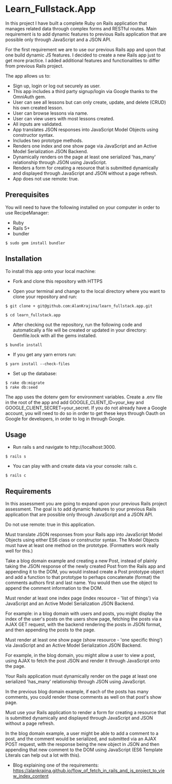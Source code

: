 # Learn_Fullstack.App

In this project I have built a complete Ruby on Rails application that manages related data through complex forms and RESTful routes. 
Main requirement is to add dynamic features to previous Rails application that are possible only through JavaScript and a JSON API.

For the first requirement we are to use our previous Rails app and upon that one build dynamic JS features. I decided to create a new Rails app just to get more practice. I added additional features and functionalities to differ from previous Rails project.

The app allows us to:

- Sign up, login or log out securely as user.
- This app includes a third party signup/login via Google thanks to the OmniAuth gem.
- User can see all lessons but can only create, update, and delete (CRUD) his own created lesson. 
- User can browse lessons via name.
- User can view users with most lessons created.
- All inputs are validated.
- App translates JSON responses into JavaScript Model Objects using constructor syntax. 
- Includes two prototype methods.
- Renders one index and one show page via JavaScript and an Active Model Serialization JSON Backend.
- Dynamically renders on the page at least one serialized 'has_many' relationship through JSON using JavaScript.
- Renders a form for creating a resource that is submitted dynamically and displayed through JavaScript and JSON without a page refresh.
- App does not use remote: true.

## Prerequisites

You will need to have the following installed on your computer in order to use RecipeManager:

- Ruby
- Rails 5+
- bundler

```
$ sudo gem install bundler
```
## Installation

To install this app onto your local machine:

- Fork and clone this repository with HTTPS

- Open your terminal and change to the local directory where you want to clone your repository and run:
```
$ git clone + git@github.com:AlanKrajina/learn_fullstack.app.git
```
```
$ cd learn_fullstack.app
```

- After checking out the repository, run the following code and automatically a file will be created or updated in your directory: Gemfile.lock with all the gems installed.
```
$ bundle install
```
- If you get any yarn errors run:
```
$ yarn install --check-files
```
- Set up the database:
```
$ rake db:migrate
$ rake db:seed

```
The app uses the dotenv gem for environment variables. Create a .env file in the root of the app and add GOOGLE_CLIENT_ID=your_key and GOOGLE_CLIENT_SECRET=your_secret. If you do not already have a Google account, you will need to do so in order to get these keys through Oauth on Google for developers, in order to log in through Google.

## Usage

- Run rails s and navigate to http://localhost:3000.
```
$ rails s
```
- You can play with and create data via your console: rails c.
```
$ rails c
```
## Requirements

In this assessment you are going to expand upon your previous Rails project assessment. The goal is to add dynamic features to your previous Rails application that are possible only through JavaScript and a JSON API.

Do not use remote: true in this application.

Must translate JSON responses from your Rails app into JavaScript Model Objects using either ES6 class or constructor syntax. The Model Objects must have at least one method on the prototype. (Formatters work really well for this.)

Take a blog domain example and creating a new Post, instead of plainly taking the JSON response of the newly created Post from the Rails app and appending it to the DOM, you would instead create a Post prototype object and add a function to that prototype to perhaps concatenate (format) the comments authors first and last name. You would then use the object to append the comment information to the DOM.

Must render at least one index page (index resource - 'list of things') via JavaScript and an Active Model Serialization JSON Backend.

For example: in a blog domain with users and posts, you might display the index of the user's posts on the users show page, fetching the posts via a AJAX GET request, with the backend rendering the posts in JSON format, and then appending the posts to the page.

Must render at least one show page (show resource - 'one specific thing') via JavaScript and an Active Model Serialization JSON Backend.

For example, in the blog domain, you might allow a user to view a post, using AJAX to fetch the post JSON and render it through JavaScript onto the page.

Your Rails application must dynamically render on the page at least one serialized 'has_many' relationship through JSON using JavaScript.

In the previous blog domain example, if each of the posts has many comments, you could render those comments as well on that post's show page.

Must use your Rails application to render a form for creating a resource that is submitted dynamically and displayed through JavaScript and JSON without a page refresh.

In the blog domain example, a user might be able to add a comment to a post, and the comment would be serialized, and submitted via an AJAX POST request, with the response being the new object in JSON and then appending that new comment to the DOM using JavaScript (ES6 Template Literals can help out a lot with this).

- Blog explaining one of the requirements: https://alankrajina.github.io/flow_of_fetch_in_rails_and_js_project_to_view_index_content
